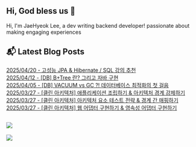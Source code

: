 
## Hi, God bless us 👋
Hi, I'm JaeHyeok Lee, a dev writing backend developer! passionate about making engaging experiences

## 📬 Latest Blog Posts
[2025/04/20 - 고성능 JPA &amp; Hibernate / SQL 강의 추천](https://icecupregular.tistory.com/11) <br/>
[2025/04/12 - [DB] B+Tree 란? 그리고 자바 구현](https://icecupregular.tistory.com/10) <br/>
[2025/04/05 - [DB] VACUUM vs GC ?! 데이터베이스 최적화의 첫 걸음](https://icecupregular.tistory.com/9) <br/>
[2025/03/27 - [클린 아키텍처] 애플리케이션 조립하기 &amp; 아키텍처 경계 강제하기](https://icecupregular.tistory.com/8) <br/>
[2025/03/27 - [클린 아키텍처] 아키텍처 요소 테스트 전략 &amp; 경계 간 매핑하기](https://icecupregular.tistory.com/7) <br/>
[2025/03/27 - [클린 아키텍처] 웹 어댑터 구현하기 &amp; 영속성 어댑터 구현하기](https://icecupregular.tistory.com/6) <br/>

## [![](https://mazassumnida.wtf/api/mini/generate_badge?boj=hazardous10)](https://solved.ac/hazardous10/)
![](https://hits.seeyoufarm.com/api/count/incr/badge.svg?url=https%3A%2F%2Fgithub.com%2Fohksj77&count_bg=%2329B0C6&title_bg=%23434343&icon=&icon_color=%23E7E7E7&title=&edge_flat=false)
